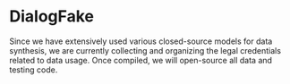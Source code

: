 # DialogFake

Since we have extensively used various closed-source models for data synthesis, we are currently collecting and organizing the legal credentials related to data usage. Once compiled, we will open-source all data and testing code.
